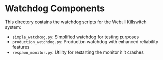 # Watchdog Components

This directory contains the watchdog scripts for the Webull Killswitch system:

- `simple_watchdog.py`: Simplified watchdog for testing purposes
- `production_watchdog.py`: Production watchdog with enhanced reliability features
- `respawn_monitor.py`: Utility for restarting the monitor if it crashes
